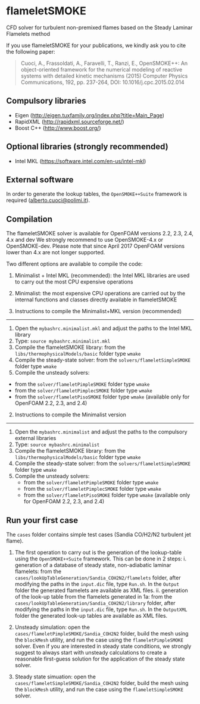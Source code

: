 flameletSMOKE
============
CFD solver for turbulent non-premixed flames based on the Steady Laminar Flamelets method

If you use flameletSMOKE for your publications, we kindly ask you to cite the following paper:

> Cuoci, A., Frassoldati, A., Faravelli, T., Ranzi, E., 
> OpenSMOKE++: An object-oriented framework for the numerical modeling of reactive systems with detailed kinetic mechanisms 
> (2015) Computer Physics Communications, 192, pp. 237-264, DOI: 10.1016/j.cpc.2015.02.014


Compulsory libraries
--------------------
- Eigen (http://eigen.tuxfamily.org/index.php?title=Main_Page)
- RapidXML (http://rapidxml.sourceforge.net/)
- Boost C++ (http://www.boost.org/)

Optional libraries (strongly recommended)
-----------------------------------------
- Intel MKL (https://software.intel.com/en-us/intel-mkl)

External software
-----------------
In order to generate the lookup tables, the `OpenSMOKE++Suite` framework is required (alberto.cuoci@polimi.it).

Compilation
-----------
The flameletSMOKE solver is available for OpenFOAM versions 2.2, 2.3, 2.4, 4.x and dev
We strongly recommend to use OpenSMOKE-4.x or OpenSMOKE-dev. Please note that since April 2017
OpenFOAM versions lower than 4.x are not longer supported.

Two different options are available to compile the code:
1. Minimalist + Intel MKL (recommended): the Intel MKL libraries are used to carry out the most CPU expensive operations
2. Minimalist: the most expensive CPU operations are carried out by the internal functions and classes directly available in flameletSMOKE

1. Instructions to compile the Minimalist+MKL version (recommended)
-------------------------------------------------------------------
1. Open the `mybashrc.minimalist.mkl` and adjust the paths to the Intel MKL library
2. Type: `source mybashrc.minimalist.mkl`
3. Compile the flameletSMOKE library: from the `libs/thermophysicalModels/basic` folder type `wmake`
4. Compile the steady-state solver: from the `solvers/flameletSimpleSMOKE` folder type `wmake`
5. Compile the unsteady solvers:
  - from the `solver/flameletPimpleSMOKE` folder type `wmake`
  - from the `solver/flameletPimplecSMOKE` folder type `wmake`
  - from the `solver/flameletPisoSMOKE` folder type `wmake` (available only for OpenFOAM 2.2, 2.3, and 2.4)

2. Instructions to compile the Minimalist version
-------------------------------------------------
1. Open the `mybashrc.minimalist` and adjust the paths to the compulsory external libraries
2. Type: `source mybashrc.minimalist`
3. Compile the flameletSMOKE library: from the `libs/thermophysicalModels/basic` folder type `wmake`
4. Compile the steady-state solver: from the `solvers/flameletSimpleSMOKE` folder type `wmake`
5. Compile the unsteady solvers:
   - from the `solver/flameletPimpleSMOKE` folder type `wmake`
   - from the `solver/flameletPimplecSMOKE` folder type `wmake`
   - from the `solver/flameletPisoSMOKE` folder type `wmake` (available only for OpenFOAM 2.2, 2.3, and 2.4)

Run your first case
-------------------
The `cases` folder contains simple test cases (Sandia CO/H2/N2 turbulent jet flame).

1. The first operation to carry out is the generation of the lookup-table using the `OpenSMOKE++Suite` framework. This can be done in 2 steps:
  i. generation of a database of steady state, non-adiabatic laminar flamelets: from the `cases/lookUpTableGeneration/Sandia_COH2N2/flamelets` folder, after modifying the paths in the `input.dic` file, type `Run.sh`. In the `Output` folder the generated flamelets are available as XML files.
  ii. generation of the look-up table from the flamelets generated in 1a: from the `cases/lookUpTableGeneration/Sandia_COH2N2/library` folder, after modifying the paths in the `input.dic` file, type `Run.sh`. In the `OutputXML` folder the generated look-up tables are available as XML files.

2. Unsteady simulation: open the `cases/flameletPimpleSMOKE/Sandia_COH2N2` folder, build the mesh using the `blockMesh` utility, and run the case using the `flameletPimpleSMOKE` solver. 
   Even if you are interested in steady state conditions, we strongly suggest to always start with unsteady calculations to create a reasonable first-guess solution for the application of the steady state solver. 

3. Steady state simuation: open the `cases/flameletSimpleSMOKE/Sandia_COH2N2` folder, build the mesh using the `blockMesh` utility, and run the case using the `flameletSimpleSMOKE` solver. 
